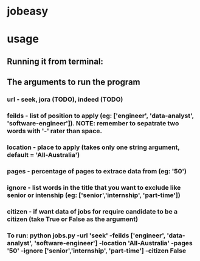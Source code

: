 # jobeasy

# usage 

## Running it from terminal:
## The arguments to run the program
### url - seek, jora (TODO), indeed (TODO)
### feilds - list of position to apply (eg: ['engineer', 'data-analyst', 'software-engineer']). NOTE: remember to sepatrate two words with '-' rater than space.
### location - place to apply (takes only one string argument, default = 'All-Australia')
### pages - percentage of pages to extrace data from (eg: '50')
### ignore - list words in the title that you want to exclude like senior or intenship (eg: ['senior','internship', 'part-time'])
### citizen - if want data of jobs for require candidate to be a citizen (take True or False as the argument)
### To run: python jobs.py -url 'seek' -feilds ['engineer', 'data-analyst', 'software-engineer'] -location 'All-Australia' -pages '50' -ignore ['senior','internship', 'part-time'] -citizen False